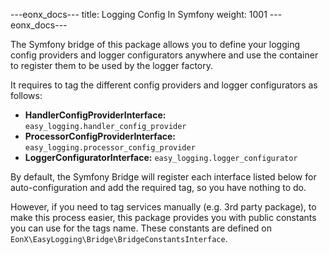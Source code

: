 ---eonx_docs---
title: Logging Config In Symfony
weight: 1001
---eonx_docs---

The Symfony bridge of this package allows you to define your logging config providers and logger configurators anywhere
and use the container to register them to be used by the logger factory.

It requires to tag the different config providers and logger configurators as follows:

- **HandlerConfigProviderInterface:** `easy_logging.handler_config_provider`
- **ProcessorConfigProviderInterface:** `easy_logging.processor_config_provider`
- **LoggerConfiguratorInterface:** `easy_logging.logger_configurator`

By default, the Symfony Bridge will register each interface listed below for auto-configuration and add the required
tag, so you have nothing to do.

However, if you need to tag services manually (e.g. 3rd party package), to make this process easier, 
this package provides you with public constants you can use for the tags name. 
These constants are defined on `EonX\EasyLogging\Bridge\BridgeConstantsInterface`.
